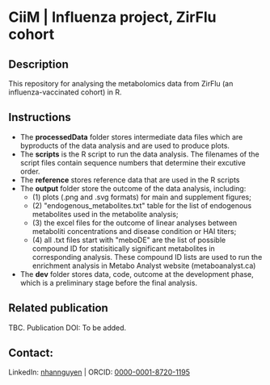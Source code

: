 # CiiM | Influenza project, ZirFlu cohort

## Description
This repository for analysing the metabolomics data from ZirFlu (an influenza-vaccinated cohort) in R.

## Instructions
- The **processedData** folder stores intermediate data files which are byproducts of the data analysis and are used to produce plots.
- The **scripts** is the R script to run the data analysis. The filenames of the script files contain sequence numbers that determine their excutive order.
- The **reference** stores reference data that are used in the R scripts
- The **output** folder store the outcome of the data analysis, including:
   - (1) plots (.png and .svg formats) for main and supplement figures; 
   - (2) "endogenous_metabolites.txt" table for the list of endogenous metabolites used in the metabolite analysis; 
   - (3) the excel files for the outcome of linear analyses between metaboliti concentrations and disease condition or HAI titers;  
   - (4) all .txt files start with "meboDE" are the list of possible compound ID for statisitically significant metabolites in corresponding analysis. These compound ID lists are used to run the enrichment analysis in Metabo Analyst website (metaboanalyst.ca)
- The **dev** folder stores data, code, outcome at the development phase, which is a preliminary stage before the final analysis.

## Related publication
TBC. Publication DOI: To be added.

## Contact:
LinkedIn:	[nhannguyen](https://www.linkedin.com/in/nhannguyen1412) | ORCID: [0000-0001-8720-1195](https://orcid.org/0000-0001-8720-1195)
